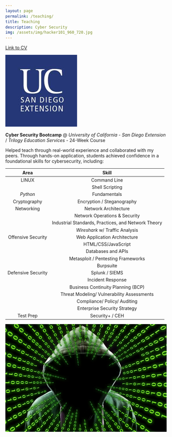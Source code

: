 ```yaml
---
layout: page
permalink: /teaching/
title: Teaching
description: Cyber Security
img: /assets/img/hacker101_960_720.jpg
---
```


[Link to CV][CV]

![UCSD_Logo][UCSD_Logo]

**Cyber Security Bootcamp** @ *University of California - San Diego Extension* / *Trilogy Education Services* - 24-Week Course

Helped teach through real-world experience and collaborated with my peers. Through hands-on application, students achieved confidence in a foundational skills for cybersecurity, including:

| Area | Skill |
|:-----:|:------:|
| LINUX | Command Line |
| | Shell Scripting |
| *Python* | Fundamentals |
| Cryptography| Encryption / Steganography |
|Networking | Network Architecture |
| | Network Operations & Security |
| | Industrial Standards, Practices, and Network Theory |
| | *Wireshark* w/ Traffic Analysis |
| Offensive Security | Web Application Architecture |
| | HTML/CSS/JavaScript |
| | Databases and APIs |
| | Metasploit / Pentesting Frameworks |
| | Burpsuite |
| Defensive Security | Splunk / SIEMS |
| | Incident Response |
| | Business Continuity Planning (BCP) |
| | Threat Modeling/ Vulnerability Assessments |
| | Compliance/ Policy/ Auditing |
| | Enterprise Security Strategy |
| Test Prep | Security+ / CEH |

![hacker101][hacker101]

[UCSD_Logo]: /assets/img/UCSD_Extension.jpg
[hacker101]:/assets/img/hacker101_960_720.jpg
[CV]:/assets/pdf/CV.pdf